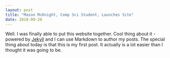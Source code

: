 ```yaml
---
layout: post
title: "Mason McKnight, Comp Sci Student, Launches Site"
date: 2018-09-20
---
```


Well. I was finally able to put this website together. Cool thing about it - powered by [Jekyll](http://jekyllrb.com) and I can use Markdown to author my posts. The special thing about today is that this is my first post. It actually is a lot easier than I thought it was going to be.
